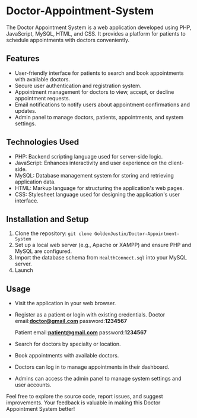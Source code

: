 # Doctor-Appointment-System


The Doctor Appointment System is a web application developed using PHP, JavaScript, MySQL, HTML, and CSS. It provides a platform for patients to schedule appointments with doctors conveniently.

## Features

- User-friendly interface for patients to search and book appointments with available doctors.
- Secure user authentication and registration system.
- Appointment management for doctors to view, accept, or decline appointment requests.
- Email notifications to notify users about appointment confirmations and updates.
- Admin panel to manage doctors, patients, appointments, and system settings.

## Technologies Used

- PHP: Backend scripting language used for server-side logic.
- JavaScript: Enhances interactivity and user experience on the client-side.
- MySQL: Database management system for storing and retrieving application data.
- HTML: Markup language for structuring the application's web pages.
- CSS: Stylesheet language used for designing the application's user interface.

## Installation and Setup

1. Clone the repository: `git clone GoldenJustin/Doctor-Appointment-System`
2. Set up a local web server (e.g., Apache or XAMPP) and ensure PHP and MySQL are configured.
3. Import the database schema from `HealthConnect.sql` into your MySQL server.
4. Launch

## Usage

- Visit the application in your web browser.
- Register as a patient or login with existing credentials.
  Doctor
    email:**doctor@gmail.com**
    password:**1234567**
    
  Patient
    email:**patient@gmail.com**
    password:**1234567**

- Search for doctors by specialty or location.
- Book appointments with available doctors.
- Doctors can log in to manage appointments in their dashboard.
- Admins can access the admin panel to manage system settings and user accounts.



Feel free to explore the source code, report issues, and suggest improvements. Your feedback is valuable in making this Doctor Appointment System better!

